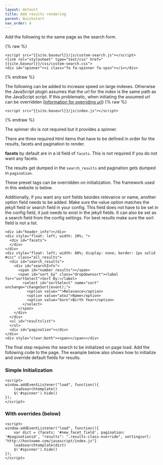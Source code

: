 ```yaml
---
layout: default
title: Add results rendering
parent: Quickstart
nav_order: 4
---
```

Add the following to the same page as the search form.

{% raw %}
```
<script src="{{site.baseurl}}/js/custom-search.js"></script>
<link rel="stylesheet" type="text/css" href="{{site.baseurl}}/css/custom-search.css">
<div id="spinner"><i class="fa fa-spinner fa-spin"></i></div>
```
{% endraw %}

The following can be added to increase speed on large indexes. Otherwise the JavaScript plugin assumes that the url for the index is the same path as the JavaScript script. If this problematic, when initiating the assumed url can be overridden ([information for overriding url](#with-overrides-below))
{% raw %}
```
<script src="{{site.baseurl}}/js/index.js"></script>
```
{% endraw %}

The spinner div is not required but it provides a spinner. 

There are three required html items that have to be defined in order for the results, facets and pagination to render. 

**facets** by default are in a id field of `facets`. This is not required if you do not want any facets. 

The results get dumped in the `search_results` and pagination gets dumped in `pagination`. 

These preset tags can be overridden on initialization. The framework used in this website is below. 

Additionally, if you want any sort fields besides relevance or name, another option field needs to be added. Make sure the value option matches the jekyll field or search field in your config. This field does not have to be set in the config field, it just needs to exist in the jekyll fields. It can also be set as a search field from the config settings. For best results make sure the sort field is not a list.

```
<div id="header_info"></div>
<div style="float: left; width: 20%; ">
  <div id="facets">
  </div>
</div>
<div style="float: left; width: 80%; display: none; border: 1px solid #ccc" class="all_results">
  <div id="search_results">
    <div id="searchInfo">
      <span id="number_results"></span>
      <span id="sort_by" class="dropdownsort"><label for="sortSelect">Sort By:</label>
        <select id="sortSelect" name="sort" onchange="changeSort(event);">
          <option value="">Relevance</option>
          <option value="atoz">Name</option>
          <option value="born">Birth Year</option>
        </select>
      </span>
    </div>
  </div>
  <ul id="resultslist">
  </ul>
  <div id="pagination"></div>
</div>
<div style="clear:both"><span></span></div>
```

The final step requires the search to be initialized on page load. Add the following code to the page. The example below also shows how to initialize and override default fields for results.

### Simple Initialization
```
<script>
window.addEventListener("load", function(){
    loadsearchtemplate()
    $('#spinner').hide()
});
</script>
```

### With overrides (below)
```
<script>
window.addEventListener("load", function(){
    var dict = {facets: '#new_facet_field', pagination: '#paginationid', "results": ".results-class-override", settingsurl: "http://hostname.com/javascript/index.js"}
    loadsearchtemplate(dict)
    $('#spinner').hide()
});
</script>
```